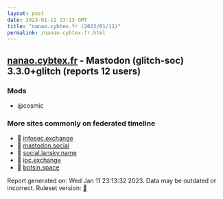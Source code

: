 ```yaml
---
layout: post
date: 2023-01-11 23:13 GMT
title: "nanao.cybtex.fr (2023/01/11)"
permalink: /nanao-cybtex-fr.html
---
```



## [nanao.cybtex.fr](https://nanao.cybtex.fr) - Mastodon (glitch-soc) 3.3.0+glitch (reports 12 users)

### Mods
 * @cosmic

### More sites commonly on federated timeline

* 🐘 [infosec.exchange](/infosec-exchange.html)
* 🐘 [mastodon.social](/mastodon-social.html)
* 🐘 [social.lansky.name](/social-lansky-name.html)
* 🐘 [ioc.exchange](/ioc-exchange.html)
* 🐘 [botsin.space](/botsin-space.html)

Report generated on: Wed Jan 11 23:13:32 2023. Data may be outdated or incorrect.
Ruleset version: [🧁](/version-cupcake)
